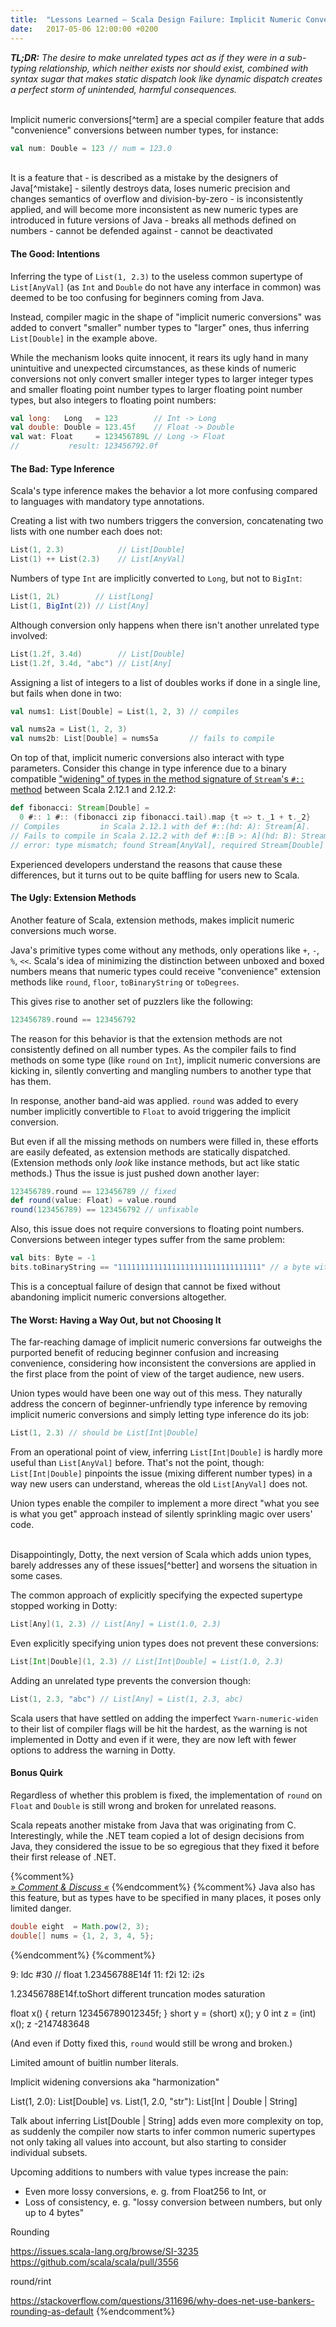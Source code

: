 ```yaml
---
title:  "Lessons Learned – Scala Design Failure: Implicit Numeric Conversions"
date:   2017-05-06 12:00:00 +0200
---
```


_**TL;DR:** The desire to make unrelated types act as if they were in a
sub-typing relationship, which neither exists nor should exist, combined with
syntax sugar that makes static dispatch look like dynamic dispatch creates a
perfect storm of unintended, harmful consequences._

<br/>
Implicit numeric conversions[^term] are a special compiler feature that adds
"convenience" conversions between number types, for instance:

```scala
val num: Double = 123 // num = 123.0
```

<br/>
It is a feature that
- is described as a mistake by the designers of Java[^mistake]
- silently destroys data, loses numeric precision and changes semantics of overflow and
  division-by-zero
- is inconsistently applied, and will become more inconsistent as new
  numeric types are introduced in future versions of Java
- breaks all methods defined on numbers
- cannot be defended against
- cannot be deactivated

#### The Good: Intentions

Inferring the type of `List(1, 2.3)` to the useless common supertype of
`List[AnyVal]` (as `Int` and `Double` do not have any interface in common) was
deemed to be too confusing for beginners coming from Java.

Instead, compiler magic in the shape of "implicit numeric conversions" was
added to convert "smaller" number types to "larger" ones, thus inferring
`List[Double]` in the example above.

While the mechanism looks quite innocent, it rears its ugly hand in many
unintuitive and unexpected circumstances, as these kinds of numeric conversions
not only convert smaller integer types to larger integer types and smaller
floating point number types to larger floating point number types, but also
integers to floating point numbers:

```scala
val long:   Long   = 123        // Int -> Long
val double: Double = 123.45f    // Float -> Double
val wat: Float     = 123456789L // Long -> Float
//           result: 123456792.0f
```

#### The Bad: Type Inference

Scala's type inference makes the behavior a lot more confusing compared to
languages with mandatory type annotations.

Creating a list with two numbers triggers the conversion, concatenating two
lists with one number each does not:

```scala
List(1, 2.3)            // List[Double]
List(1) ++ List(2.3)    // List[AnyVal]
```

Numbers of type `Int` are implicitly converted to `Long`, but not to `BigInt`:

```scala
List(1, 2L)        // List[Long]
List(1, BigInt(2)) // List[Any]
```

Although conversion only happens when there isn't another unrelated type involved:

```scala
List(1.2f, 3.4d)        // List[Double]
List(1.2f, 3.4d, "abc") // List[Any]
```

Assigning a list of integers to a list of doubles works if done in a single line,
but fails when done in two:

```scala
val nums1: List[Double] = List(1, 2, 3) // compiles

val nums2a = List(1, 2, 3)
val nums2b: List[Double] = nums5a       // fails to compile
```

On top of that, implicit numeric conversions also interact with type parameters.
Consider this change in type inference due to a binary compatible ["widening" of
types in the method signature of `Stream`'s `#::` method](https://github.com/scala/scala/pull/5522)
between Scala 2.12.1 and 2.12.2:

```scala
def fibonacci: Stream[Double] =
  0 #:: 1 #:: (fibonacci zip fibonacci.tail).map {t => t._1 + t._2}
// Compiles         in Scala 2.12.1 with def #::(hd: A): Stream[A].
// Fails to compile in Scala 2.12.2 with def #::[B >: A](hd: B): Stream[B]:
// error: type mismatch; found Stream[AnyVal], required Stream[Double]
```

Experienced developers understand the reasons that cause these differences, but
it turns out to be quite baffling for users new to Scala.

#### The Ugly: Extension Methods

Another feature of Scala, extension methods, makes implicit numeric conversions
much worse.

Java's primitive types come without any methods, only operations like `+`, `-`,
`%`, `<<`.
Scala's idea of minimizing the distinction between unboxed and boxed
numbers means that numeric types could receive "convenience" extension methods
like `round`, `floor`, `toBinaryString` or `toDegrees`.

This gives rise to another set of puzzlers like the following:

```scala
123456789.round == 123456792
```

The reason for this behavior is that the extension methods are not consistently
defined on all number types. As the compiler fails to find methods on some type
(like `round` on `Int`), implicit numeric conversions are kicking in, silently
converting and mangling numbers to another type that has them.

In response, another band-aid was applied. `round` was added to every number
implicitly convertible to `Float` to avoid triggering the implicit conversion.

But even if all the missing methods on numbers were filled in, these efforts are
easily defeated, as extension methods are statically dispatched.
(Extension methods only _look_ like instance methods, but act like static methods.)
Thus the issue is just pushed down another layer:

```scala
123456789.round == 123456789 // fixed
def round(value: Float) = value.round
round(123456789) == 123456792 // unfixable
```

Also, this issue does not require conversions to floating point numbers.
Conversions between integer types suffer from the same problem:

```scala
val bits: Byte = -1
bits.toBinaryString == "11111111111111111111111111111111" // a byte with 32 bits?
```

This is a conceptual failure of design that cannot be fixed without abandoning
implicit numeric conversions altogether.

#### The Worst: Having a Way Out, but not Choosing It

The far-reaching damage of implicit numeric conversions far outweighs the
purported benefit of reducing beginner confusion and increasing convenience,
considering how inconsistent the conversions are applied in the first place from
the point of view of the target audience, new users.

Union types would have been one way out of this mess. They naturally address the
concern of beginner-unfriendly type inference by removing implicit numeric
conversions and simply letting type inference do its job:

```scala
List(1, 2.3) // should be List[Int|Double]
```

From an operational point of view, inferring `List[Int|Double]` is hardly more
useful than `List[AnyVal]` before. That's not the point, though:
`List[Int|Double]` pinpoints the issue (mixing different number types) in a way
new users can understand, whereas the old `List[AnyVal]` does not.

Union types enable the compiler to implement a more direct "what you see is what
you get" approach instead of silently sprinkling magic over users' code.

<br/>
Disappointingly, Dotty, the next version of Scala which adds union types, barely
addresses any of these issues[^better] and worsens the situation in some cases.

The common approach of explicitly specifying the expected supertype stopped
working in Dotty:

```scala
List[Any](1, 2.3) // List[Any] = List(1.0, 2.3)
```

Even explicitly specifying union types does not prevent these conversions:

```scala
List[Int|Double](1, 2.3) // List[Int|Double] = List(1.0, 2.3)
```

Adding an unrelated type prevents the conversion though:

```scala
List(1, 2.3, "abc") // List[Any] = List(1, 2.3, abc)
```

Scala users that have settled on adding the imperfect `Ywarn-numeric-widen`
to their list of compiler flags will be hit the hardest, as the warning is not
implemented in Dotty and even if it were, they are now left with fewer options
to address the warning in Dotty.

#### Bonus Quirk

Regardless of whether this problem is fixed, the implementation of `round` on
`Float` and `Double` is still wrong and broken for unrelated reasons.

Scala repeats another mistake from Java that was originating from C.
Interestingly, while the .NET team copied a lot of design decisions from Java,
they considered the issue to be so egregious that they fixed it before their
first release of .NET.

{%comment%}
<br/>
[*» Comment & Discuss «*](https://lobste.rs/s/avodew/scala_design_failure_implicit_numeric)
{%endcomment%}
{%comment%}
Java also has this feature, but as types have to be specified in many places, it
poses only limited danger.

```java
double eight  = Math.pow(2, 3);
double[] nums = {1, 2, 3, 4, 5};
```
{%endcomment%}
{%comment%}

9: ldc           #30                 // float 1.23456788E14f
11: f2i
12: i2s

1.23456788E14f.toShort
different truncation modes saturation

float x() {
    return 123456789012345f;
}
short y = (short) x();
y
0
int z = (int) x();
z
-2147483648


(And even if Dotty fixed this, `round` would still be wrong and broken.)

Limited amount of buitlin number literals.

Implicit widening conversions aka "harmonization"

List(1, 2.0): List[Double] vs. List(1, 2.0, "str"): List[Int | Double | String]

Talk about inferring List[Double | String] adds even more complexity on top, as
suddenly the compiler now starts to infer common numeric supertypes not only
taking all values into account, but also starting to consider individual subsets.

Upcoming additions to numbers with value types increase the pain:
- Even more lossy conversions, e. g. from Float256 to Int, or
- Loss of consistency, e. g. "lossy conversion between numbers, but only up to
  4 bytes"

Rounding

https://issues.scala-lang.org/browse/SI-3235
https://github.com/scala/scala/pull/3556

round/rint

https://stackoverflow.com/questions/311696/why-does-net-use-bankers-rounding-as-default
{%endcomment%}

[^term]: _Implicit numeric conversion_ is used as a term to describe the general concept in this document. In practice, various approaches have been tried to implement the concept: a) literal `implicit def`s in the [source code](https://github.com/scala/scala/blob/2.12.x/src/library/scala/Byte.scala#L471) which exist only for "educational purposes" and are not actually used by the compiler anymore, b) the non-implicit methods that the compiler uses instead, c) the notion of [_weak conformance_](https://www.scala-lang.org/files/archive/spec/2.12/03-types.html#weak-conformance) and d) the notion of ["numeric harmonization"](https://github.com/lampepfl/dotty/commit/421f29573190fca94e595bbfe30619a23b052aad)
[^mistake]: > It would be totally delightful to go through [Java] Puzzlers, another book that I wrote with Neal Gafter, which contains all the traps and pitfalls in the language and just excise them – one by one. Simply remove them.<br/>There are things that were just mistakes, so for example ... [misspeaks] ... int to float, is a primitive widening conversion and happens silently, but is lossy if you go from int to float and back to int. You often won't get the same int that you started with.<br/>Because, you know, floats, some of the bits are used for the exponent rather then the mantissa, so you loose precision. When you go to float and back to int you'll find that you didn't have the int you started with.<br/>So, you know, it was a mistake, it should corrected, it would break existing programs. So I do like the idea of essentially writing a new language which is very similar to Java which sort of fixes all these bad things. And if someone's to call it 'Java', that would be great, too. Just so long as traditional Java source code can still be compiled and run against the latest VMs. [...]<br/><cite>Joshua Bloch, Devoxx 2008</cite>
[^better]: Numbers are not implicitly converted to allow extension methods calls defined on larger numbers anymore, because Dotty invented another slightly different language concept, "numeric harmonization", which only works on a small predefined set of language constructs like `if`, `match`, `try` and in arguments to repeated parameters.
